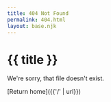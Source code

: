 ```yaml
---
title: 404 Not Found
permalink: 404.html
layout: base.njk
---
```

# {{ title }}

We're sorry, that file doesn't exist.

[Return home]({{'/' | url}})